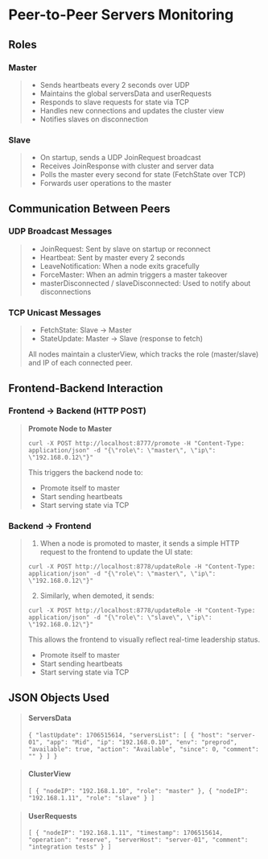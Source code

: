 # Peer-to-Peer Servers Monitoring

## Roles
### Master
>* Sends heartbeats every 2 seconds over UDP
>* Maintains the global serversData and userRequests
>* Responds to slave requests for state via TCP
>* Handles new connections and updates the cluster view
>* Notifies slaves on disconnection

### Slave
>* On startup, sends a UDP JoinRequest broadcast
>* Receives JoinResponse with cluster and server data
>* Polls the master every second for state (FetchState over TCP)
>* Forwards user operations to the master

## Communication Between Peers
### UDP Broadcast Messages
>* JoinRequest: Sent by slave on startup or reconnect
>* Heartbeat: Sent by master every 2 seconds
>* LeaveNotification: When a node exits gracefully
>* ForceMaster: When an admin triggers a master takeover
>* masterDisconnected / slaveDisconnected: Used to notify about disconnections

### TCP Unicast Messages
>* FetchState: Slave → Master
>* StateUpdate: Master → Slave (response to fetch)
>
> All nodes maintain a clusterView, which tracks the role (master/slave) and IP of each connected peer.

## Frontend-Backend Interaction
### Frontend → Backend (HTTP POST)
> **Promote Node to Master**
>
> `curl -X POST http://localhost:8777/promote -H "Content-Type: application/json" -d "{\"role\": \"master\", \"ip\": \"192.168.0.12\"}"`
> 
> This triggers the backend node to:
> * Promote itself to master 
> * Start sending heartbeats 
> * Start serving state via TCP

### Backend → Frontend
> 1. When a node is promoted to master, it sends a simple HTTP request to the frontend to update the UI state:
> 
>   `curl -X POST http://localhost:8778/updateRole -H "Content-Type: application/json" -d "{\"role\": \"master\", \"ip\": \"192.168.0.12\"}"`
>
> 2. Similarly, when demoted, it sends:
> 
>   `curl -X POST http://localhost:8778/updateRole -H "Content-Type: application/json" -d "{\"role\": \"slave\", \"ip\": \"192.168.0.12\"}"`
>
> This allows the frontend to visually reflect real-time leadership status.
> * Promote itself to master 
> * Start sending heartbeats 
> * Start serving state via TCP

## JSON Objects Used

> #### ServersData
> 
> `{
  "lastUpdate": 1706515614,
  "serversList": [
    {
      "host": "server-01",
      "app": "Mid",
      "ip": "192.168.0.10",
      "env": "preprod",
      "available": true,
      "action": "Available",
      "since": 0,
      "comment": ""
    }
  ]
}`

> #### ClusterView
> 
> `[
  { "nodeIP": "192.168.1.10", "role": "master" },
  { "nodeIP": "192.168.1.11", "role": "slave" }
]`

> #### UserRequests
> 
> `[
  {
    "nodeIP": "192.168.1.11",
    "timestamp": 1706515614,
    "operation": "reserve",
    "serverHost": "server-01",
    "comment": "integration tests"
  }
]`